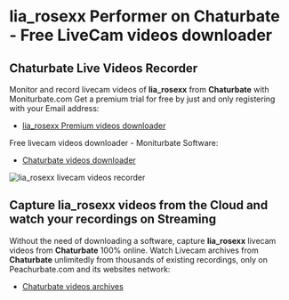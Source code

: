 # lia_rosexx Performer on Chaturbate - Free LiveCam videos downloader

## Chaturbate Live Videos Recorder

Monitor and record livecam videos of **lia_rosexx** from **Chaturbate** with Moniturbate.com
Get a premium trial for free by just and only registering with your Email address:
* [lia_rosexx Premium videos downloader](https://moniturbate.com/request-demo-licence-key.html)

Free livecam videos downloader - Moniturbate Software:
* [Chaturbate videos downloader](https://moniturbate.com/moniturbate-download-software.html)

![lia_rosexx livecam videos recorder](https://peachurnet.com/templates/moniturbate-software.png)


## Capture lia_rosexx videos from the Cloud and watch your recordings on Streaming

Without the need of downloading a software, capture **lia_rosexx** livecam videos from **Chaturbate** 100% online.
Watch Livecam archives from **Chaturbate** unlimitedly from thousands of existing recordings, only on Peachurbate.com and its websites network:
* [Chaturbate videos archives](https://peachurnet.com/)